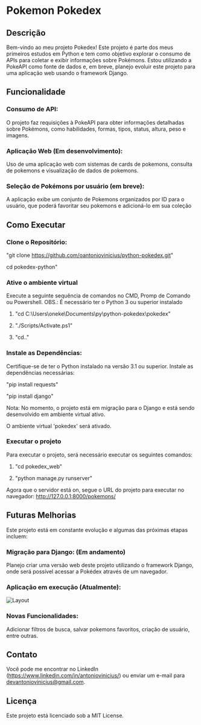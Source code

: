 # Pokemon Pokedex

## Descrição

Bem-vindo ao meu projeto Pokedex! Este projeto é parte dos meus primeiros estudos em Python e tem como objetivo explorar o consumo de APIs para coletar e exibir informações sobre Pokémons. Estou utilizando a PokeAPI como fonte de dados e, em breve, planejo evoluir este projeto para uma aplicação web usando o framework Django.

## Funcionalidade
### Consumo de API:
O projeto faz requisições à PokeAPI para obter informações detalhadas sobre Pokémons, como habilidades, formas, tipos, status, altura, peso e imagens.

### Aplicação Web (Em desenvolvimento): 
Uso de uma aplicação web com sistemas de cards de pokemons, consulta de pokemons e visualização de dados de pokemons.

### Seleção de Pokémons por usuário (em breve): 
A aplicação exibe um conjunto de Pokemons organizados por ID para o usuário, que poderá favoritar seu pokemons e adicioná-lo em sua coleção

## Como Executar

### Clone o Repositório:

"git clone https://github.com/oantoniovinicius/python-pokedex.git"

cd pokedex-python"

### Ative o ambiente virtual
Execute a seguinte sequência de comandos no CMD, Promp de Comando ou Powershell.
OBS.: É necessário ter o Python 3 ou superior instalado

1. "cd C:\Users\oneke\Documents\py\python-pokedex\pokedex"

2. "./Scripts/Activate.ps1"

3. "cd.."

### Instale as Dependências:

Certifique-se de ter o Python instalado na versão 3.1 ou superior. Instale as dependências necessárias:

"pip install requests" 

"pip install django"

Nota: No momento, o projeto está em migração para o Django e está sendo desenvolvido em ambiente virtual ativo.

O ambiente virtual 'pokedex' será ativado.

### Executar o projeto
Para executar o projeto, será necessário executar os seguintes comandos:

1. "cd pokedex_web"

2. "python manage.py runserver"

Agora que o servidor está on, segue o URL do projeto para executar no navegador: http://127.0.0.1:8000/pokemons/

## Futuras Melhorias

Este projeto está em constante evolução e algumas das próximas etapas incluem:

### Migração para Django: (Em andamento)
Planejo criar uma versão web deste projeto utilizando o framework Django, onde será possível acessar a Pokédex através de um navegador. 

### Aplicação em execução (Atualmente):
![Layout](https://github.com/oantoniovinicius/python-pokedex/blob/main/pokedex_web/pokemons/static/img/execution.gif)

### Novas Funcionalidades: 

Adicionar filtros de busca, salvar pokemons favoritos, criação de usuário, entre outras.

## Contato

Você pode me encontrar no LinkedIn (https://www.linkedin.com/in/antoniovinicius/) ou enviar um e-mail para devantoniovinicius@gmail.com.

## Licença

Este projeto está licenciado sob a MIT License.

